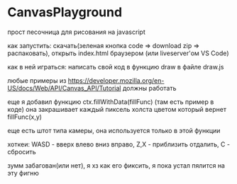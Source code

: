 # CanvasPlayground
прост песочница для рисования на javascript

как запустить: скачать(зеленая кнопка code => download zip => распаковать), открыть index.html браузером (или liveserver'ом VS Code)

как в ней играться: написать свой код в функцию draw в файле draw.js 

любые примеры из https://developer.mozilla.org/en-US/docs/Web/API/Canvas_API/Tutorial должны работать

еще я добавил функцию ctx.fillWithData(fillFunc) (там есть пример в коде) она закрашивает каждый пиксель холста цветом который вернет fillFunc(x,y)

еще есть штот типа камеры, она используется только в этой функции

хоткеи: WASD - вверх влево вниз вправо, Z,X - приблизить отдалить, C - сбросить

зумм забагован(или нет), я хз как его фиксить, я пока устал пялится на эту фигню


